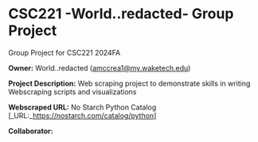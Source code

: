 # CSC221 -World..redacted- Group Project
Group Project for CSC221 2024FA

__Owner:__ World..redacted (amccrea1@my.waketech.edu)

__Project Description:__ Web scraping project to demonstrate skills in writing Webscraping scripts and visualizations

__Webscraped URL:__ No Starch Python Catalog [_URL:_https://nostarch.com/catalog/python]

__Collaborator:__